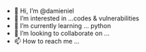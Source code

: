 - 👋 Hi, I’m @damieniel
- 👀 I’m interested in ...codes & vulnerabilities 
- 🌱 I’m currently learning ... python
- 💞️ I’m looking to collaborate on ...
- 📫 How to reach me ...

<!---
damieniel/damieniel is a ✨ special ✨ repository because its `README.md` (this file) appears on your GitHub profile.
You can click the Preview link to take a look at your changes.
--->
